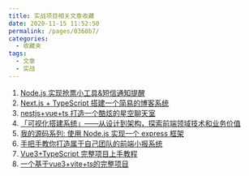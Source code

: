 ```yaml
---
title: 实战项目相关文章收藏
date: 2020-11-15 11:52:50
permalink: /pages/0368b7/
categories: 
  - 收藏夹
tags: 
  - 文章
  - 实战
---
```


1. [Node.js 实现抢票小工具&短信通知提醒][url-1]
2. [Next.js + TypeScript 搭建一个简易的博客系统][url-2]
3. [nestjs+vue+ts 打造一个酷炫的星空聊天室][url-3]
4. [「可视化搭建系统」——从设计到架构，探索前端领域技术和业务价值][url-4]
5. [我的源码系列: 使用 Node.js 实现一个 express 框架][url-5]
6. [手把手教你打造属于自己团队的前端小报系统][url-6]
7. [Vue3+TypeScript 完整项目上手教程][url-7]
8. [一个基于vue3+vite+ts的完整项目][url-8]

[url-1]: https://juejin.im/post/6844903975301595150
[url-2]: https://mp.weixin.qq.com/s?__biz=MzUzNjk5MTE1OQ==&mid=2247486912&idx=2&sn=4d2d6fbb4f7e12cdb5ddcdc8cad206cf&chksm=faec8918cd9b000e1811f6094c1200d7c859e2f7793a53e0cf8ccaf54e8ed582de383674455c&mpshare=1&scene=1&srcid=0821YhOwbjOvUwue34nnaxWg&sharer_sharetime=1597974298630&sharer_shareid=76605a84a018b6b091677b5240ac0709&key=0a62b63f285655499970de78f104599f6c49f82fe41adcc0c3f0c234e5f7e6b5bdc9ab42864593b58cf0253119bf5a8f56547a8a035516ec34343865fc4fd1724d1bfcc767040623392a4bfc9557f69b9d8198aa4ca288da10561832d44089a08b3014c5b9e0230ddb690ccb477631321a24d573a20ed0e67acb35977d97b929&ascene=1&uin=MTQ3NTQwOTg4MQ%3D%3D&devicetype=Windows+10+x64&version=62090529&lang=zh_CN&exportkey=AZS40raJiThGxsYUPMCpcck%3D&pass_ticket=MRyC7ujU4ZM5Jd3KfXI5vZmueAawa0qE8vlOHZ%2FvhuGICkvC3xEEPurwkBShLSAQ&wx_header=0
[url-3]: https://juejin.im/post/6854573222415826957
[url-4]: https://zhuanlan.zhihu.com/p/164558106
[url-5]: https://mp.weixin.qq.com/s?__biz=MzI2NTk2NzUxNg==&mid=2247487826&idx=1&sn=cec193366ab40af0fdb2ba049a889d7e&chksm=ea9413a1dde39ab7e923bf2690a87b1375fcb43352f82f1a06acea619fe6d1ddf1904b1e2d94&mpshare=1&scene=1&srcid=0806vXwVGJIBLe2UQabqU4lH&sharer_sharetime=1596678277267&sharer_shareid=76605a84a018b6b091677b5240ac0709&key=6c296afc1e26cebc09a07d92e220335cf70e2fa4fca6a8e8afd6901419f34113faee26bbfc5c32b4bc3c99a494c5bbd347b7e51f8df2629936664c911b75e2bb350e85f6fd670374810fadd45f41c51267c2f6291d399e61afc4d724b370732c25d17a74db0ea52fb9d58775bab973b6ac8d65d67d8c35dd5c8baffb3db17dfc&ascene=1&uin=MTQ3NTQwOTg4MQ%3D%3D&devicetype=Windows+10+x64&version=62090529&lang=zh_CN&exportkey=AWha3XlV4FKvdjsFotIP3c8%3D&pass_ticket=MRyC7ujU4ZM5Jd3KfXI5vZmueAawa0qE8vlOHZ%2FvhuGICkvC3xEEPurwkBShLSAQ&wx_header=0
[url-6]: https://www.zoo.team/article/building-a-tabloid-system
[url-7]:https://juejin.im/post/6875713523968802829
[url-8]:https://mp.weixin.qq.com/s?__biz=Mzg5NjAzMjI0NQ==&mid=2247487921&idx=1&sn=8eafbdcaf45e5f4785246c619336e1a0&chksm=c0061d2bf771943d2c30a78874d157aad792e1c8ea90544bc46100af5a48b2cbc5f6195563e1&mpshare=1&scene=1&srcid=1011zrks4jF92BLyPr71YdnE&sharer_sharetime=1602402175527&sharer_shareid=76605a84a018b6b091677b5240ac0709&key=3ecdef47cec4876318e7f1fd2dd124534595b4a14a2d51281192d22963210a04156a66f5febbcbf7d2fe3d4a70e0ab66e90b9bce4c27882740e01207524c28e20f2980c71a5202f6db35399ed80bd021b32de92dfc5215010fb3ee108102b963ae60abbe511b03ff94276d1326c089e88e79ef5cc480816ba427f88374fae0c1&ascene=1&uin=MTQ3NTQwOTg4MQ%3D%3D&devicetype=Windows+10+x64&version=6300002f&lang=zh_CN&exportkey=AY1Ui11AxhxBAUEXSBpn5PY%3D&pass_ticket=JqWxJa8bdrA7kFFDjJ2Ugc%2BYxmazPx5u%2F6xeLa%2BxAbZK6LhP5THzmDnEUiZl159n&wx_header=0